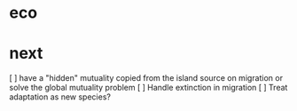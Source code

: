 # eco

# next

[ ] have a "hidden" mutuality copied from the island source on migration or solve the global mutuality problem
[ ] Handle extinction in migration
[ ] Treat adaptation as new species?

